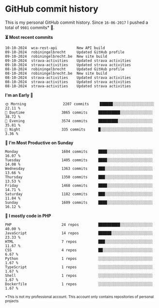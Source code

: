 # GitHub commit history
This is my personal GitHub commit history. Since <!--START_SECTION:first-commit-date-->`16-06-2017`<!--END_SECTION:first-commit-date--> I pushed a total of <!--START_SECTION:total-commit-count-->`9981`<!--END_SECTION:total-commit-count--> commits* 🎉.

<!--START_SECTION:most-recent-commits-->
**⏳ Most recent commits**
                                        
```text
10-10-2024  wca-rest-api         New API build
09-10-2024  robiningelbrecht     Updated GitHub profile
09-10-2024  robiningelbrecht.be  New site build
09-10-2024  strava-activities    Updated strava activities
09-10-2024  strava-activities    Updated strava activities
08-10-2024  robiningelbrecht     Updated GitHub profile
08-10-2024  robiningelbrecht.be  New site build
08-10-2024  strava-activities    Updated strava activities
08-10-2024  strava-activities    Updated strava activities
08-10-2024  strava-activities    Updated strava activities
```
<!--END_SECTION:most-recent-commits-->  

<!--START_SECTION:commits-per-day-time-->
**I&#039;m an Early 🐤**

```text
🌞 Morning                 2207 commits     ██████░░░░░░░░░░░░░░░░░░░   22.11 %
🌆 Daytime                 3865 commits     ██████████░░░░░░░░░░░░░░░   38.72 %
🌃 Evening                 3574 commits     █████████░░░░░░░░░░░░░░░░   35.81 %
🌙 Night                   335 commits      █░░░░░░░░░░░░░░░░░░░░░░░░   3.36 %
```
<!--END_SECTION:commits-per-day-time-->  

<!--START_SECTION:commits-per-weekday-->
**📅 I&#039;m Most Productive on Sunday**

```text
Monday                    1604 commits     ████░░░░░░░░░░░░░░░░░░░░░   16.07 %
Tuesday                   1405 commits     ████░░░░░░░░░░░░░░░░░░░░░   14.08 %
Wednesday                 1363 commits     ███░░░░░░░░░░░░░░░░░░░░░░   13.66 %
Thursday                  1350 commits     ███░░░░░░░░░░░░░░░░░░░░░░   13.53 %
Friday                    1468 commits     ████░░░░░░░░░░░░░░░░░░░░░   14.71 %
Saturday                  1182 commits     ███░░░░░░░░░░░░░░░░░░░░░░   11.84 %
Sunday                    1609 commits     ████░░░░░░░░░░░░░░░░░░░░░   16.12 %
```
<!--END_SECTION:commits-per-weekday-->  

<!--START_SECTION:repos-per-language-->
**💬 I mostly code in PHP**

```text
PHP                       24 repos         ██████████░░░░░░░░░░░░░░░   40.00 %
JavaScript                14 repos         ██████░░░░░░░░░░░░░░░░░░░   23.33 %
HTML                      7 repos          ███░░░░░░░░░░░░░░░░░░░░░░   11.67 %
CSS                       4 repos          ██░░░░░░░░░░░░░░░░░░░░░░░   6.67 %
Python                    1 repos          ░░░░░░░░░░░░░░░░░░░░░░░░░   1.67 %
TypeScript                1 repos          ░░░░░░░░░░░░░░░░░░░░░░░░░   1.67 %
Shell                     1 repos          ░░░░░░░░░░░░░░░░░░░░░░░░░   1.67 %
Dockerfile                1 repos          ░░░░░░░░░░░░░░░░░░░░░░░░░   1.67 %
```
<!--END_SECTION:repos-per-language-->  

<sub>*This is not my professional account. This account only contains repositories of personal projects</sub>
